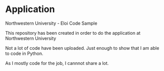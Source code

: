 # Application
Northwestern University - Eloi Code Sample

This repository has been created in order to do the application at Northwestern University

Not a lot of code have been uploaded. Just enough to show that I am able to code in Python.

As I mostly code for the job, I cannnot share a lot. 
